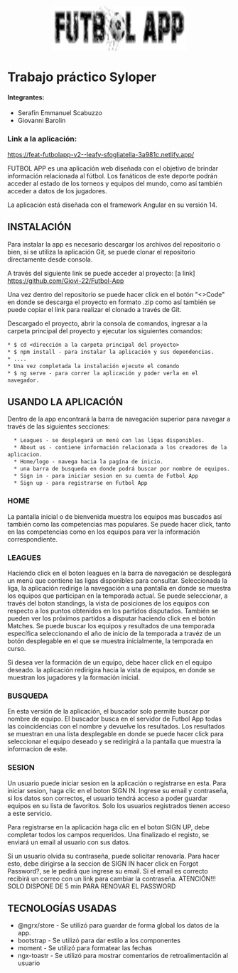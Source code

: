 <p align="center" margin="0">
   <img src="./src/assets/Futbol App-icon.svg" width="300px" height="100px">
</p>

# Trabajo práctico Syloper
#### Integrantes:
   * Serafin Emmanuel Scabuzzo
   * Giovanni Barolin 
### Link a la aplicación:
https://feat-futbolapp-v2--leafy-sfogliatella-3a981c.netlify.app/

FUTBOL APP es una aplicación web diseñada con el objetivo de brindar información relacionada al fútbol. Los fanáticos de este deporte podrán acceder al estado de los torneos y equipos del mundo, como así también acceder a datos de los jugadores.

La aplicación está diseñada con el framework Angular en su versión 14.

## INSTALACIÓN
Para instalar la app es necesario descargar los archivos del repositorio o bien, si se utiliza la aplicación Git, se puede clonar el repositorio directamente desde consola.

A través del siguiente link se puede acceder al proyecto: [a link] https://github.com/Giovi-22/Futbol-App

Una vez dentro del repositorio se puede hacer click en el botón "<>Code" en donde se descarga el proyecto en formato .zip como así también se puede copiar el link para realizar el clonado a través de Git.

Descargado el proyecto, abrir la consola de comandos, ingresar a la carpeta principal del proyecto y ejecutar los siguientes comandos:

    * $ cd <dirección a la carpeta principal del proyecto> 
    * $ npm install - para instalar la aplicación y sus dependencias. 
    * ....
    * Una vez completada la instalación ejecute el comando 
    * $ ng serve - para correr la aplicación y poder verla en el navegador. 

## USANDO LA APLICACIÓN
Dentro de la app encontrará la barra de navegación superior para navegar a través de las siguientes secciones: 

      * Leagues - se desplegará un menú con las ligas disponibles.
      * About us - contiene información relacionada a los creadores de la aplicacion.
      * Home/logo - navega hacia la pagína de inicio. 
      * una barra de busqueda en donde podrá buscar por nombre de equipos.
      * Sign in - para iniciar sesion en su cuenta de Futbol App
      * Sign up - para registrarse en Futbol App
### HOME
La pantalla inicial o de bienvenida muestra los equipos mas buscados así también como las competencias mas populares.
Se puede hacer click, tanto en las competencias como en los equipos para ver la información correspondiente.

### LEAGUES
Haciendo click en el boton leagues en la barra de navegación se desplegará un menú que contiene las ligas disponibles para consultar.
Seleccionada la liga, la aplicación redirige la navegación a una pantalla en donde se muestra los equipos que participan en la temporada actual. Se puede seleccionar, a través del boton standings, la vista de posiciones de los equipos con respecto a los puntos obtenidos en los partidos disputados. También se pueden ver los próximos partidos a disputar haciendo click en el botón Matches.
Se puede buscar los equipos y resultados de una temporada específica seleccionando el año de inicio de la temporada a travéz de un botón desplegable en el que se muestra inicialmente, la temporada en curso.

Si desea ver la formación de un equipo, debe hacer click en el equipo deseado. la aplicación redirigira hacia la vista de equipos, en donde se muestran los jugadores y la formación inicial.

### BUSQUEDA
En esta versión de la aplicación, el buscador solo permite buscar por nombre de equipo. El buscador busca en el servidor de Futbol App todas las coincidencias con el nombre y devuelve los resultados. Los resultados se muestran en una lista desplegable en donde se puede hacer click para seleccionar el equipo deseado y se redirigirá a la pantalla que muestra la informacion de este.

### SESION
Un usuario puede iniciar sesion en la aplicación o registrarse en esta.
Para iniciar sesion, haga clic en el boton SIGN IN. Ingrese su email y contraseña, si los datos son correctos, el usuario tendrá acceso a poder guardar equipos en su lista de favoritos. Solo los usuarios registrados tienen acceso a este servicio.

Para registrarse en la aplicación haga clic en el boton SIGN UP, debe completar todos los campos requeridos. Una finalizado el registo, se enviará un email al usuario con sus datos.

Si un usuario olvida su contraseña, puede solicitar renovarla. Para hacer esto, debe dirigirse a la seccion de SIGN IN hacer click en Forgot Password?, se le pedirá que ingrese su email. Si el email es correcto recibirá un correo con un link para cambiar la contraseña.
ATENCIÓN!!! SOLO DISPONE DE 5 min PARA RENOVAR EL PASSWORD

## TECNOLOGÍAS USADAS
  * @ngrx/store - Se utilizó para guardar de forma global los datos de la app.
  * bootstrap   - Se utilizó para dar estilo a los componentes   
  * moment      - Se utilizó para formatear las fechas
  * ngx-toastr  - Se utilizó para mostrar comentarios de retroalimentación al usuario

